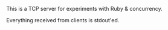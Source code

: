 This is a TCP server for experiments with Ruby & concurrency.

Everything received from clients is stdout'ed.

